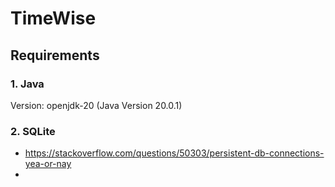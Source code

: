 # TimeWise
## Requirements
### 1. Java 
Version: openjdk-20 (Java Version 20.0.1)
### 2. SQLite
-  https://stackoverflow.com/questions/50303/persistent-db-connections-yea-or-nay
- 